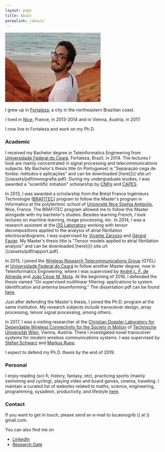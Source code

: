 ```yaml
---
layout: page
title: About
permalink: /about/
---
```


<img src="/assets/lucas.jpg" width="310" height="225" />

I grew up in [Fortaleza](https://en.wikipedia.org/wiki/Fortaleza), a city in the northeastern Brazilian coast.

I lived in [Nice](https://en.wikipedia.org/wiki/Nice), France, in 2013-2014 and in Vienna, Austria, in 2017.

I now live in Fortaleza and work on my Ph.D. 

### Academic

I received my Bachelor degree in Teleinformatics Engineering from [Universidade Federal do Ceará](http://ufc.br), Fortaleza, Brazil, in 2014. The lectures I took are mainly concentrated in signal processing and telecommunications subjects. My Bachelor's thesis title (in Portuguese) is "Separação cega de fontes: métodos e aplicações" and can be downloaded [here]({{ site.url }}/assets/pdf/monografia.pdf). During my undergraduate studies, I was awarded a "scientific initiation" scholarship by [CNPq](http://www.cnpq.br) and [CAPES](http://www.capes.gov.br/pt/).

In 2013, I was awarded a scholarship from the Brésil France Ingénieurs Technologie ([BRAFITEC](http://www.capes.gov.br/cooperacao-internacional/franca/brafitec)) program to follow the Master's program in Informatics at the polytechnic school of [Université Nice Sophia Antipolis](http://www.polytech.unice.fr), Nice, France. The BRAFITEC program allowed me to follow this Master alongside with my bachelor's studies. Besides learning French, I took lectures on machine learning, image processing, etc. In 2014, I was a research assistant at the [I3S Laboratory](http://www.i3s.unice.fr) working with tensor decompositions applied to the analysis of atrial fibrillation electrocardiograms. I was supervised by [Vicente Zarzoso](http://www.i3s.unice.fr/~zarzoso/) and [Gérard Favier](http://www.i3s.unice.fr/Gerard_Favier/). My Master's thesis title is "Tensor models applied to atrial fibrillation analysis" and can be downloaded [here]({{ site.url }}/assets/pdf/rapport.pdf).

In 2015, I joined the [Wireless Research Telecommunications Group](http://www.gtel.ufc.br) (GTEL) at [Universidade Federal do Ceará](http://www.ufc.br) to follow another Master degree, now in Teleinformatics Engineering, where I was supervised by [André L. F. de Almeida](http://lattes.cnpq.br/1183830514857314) and [João César M. Mota](http://lattes.cnpq.br/3534665149331526). At the beginning of 2016, I defended the thesis named "On supervised multilinear filtering: applications to system identification and antenna beamforming." The dissertation pdf can be found [here](http://www.repositorio.ufc.br/bitstream/riufc/16516/1/2016_dis_lnribeiro.pdf).

Just after defending the Master's thesis, I joined the Ph.D. program at the same institution. My research subjects include transceiver design, array processing, tensor signal processing, among others.

In 2017, I was a visiting researcher at the [Christian Doppler Laboratory for Dependable Wireless Connectivity for the Society in Motion](http://www.nt.tuwien.ac.at/christian-doppler-laboratory/) of [Technische Universität Wien](http://www.tuwien.ac.at), Vienna, Austria. There I investigated novel transceiver systems for modern wireless communications systems. I was supervised by [Stefan Schwarz](http://www.nt.tuwien.ac.at/about-us/staff/stefan-schwarz/) and [Markus Rupp](http://www.nt.tuwien.ac.at/about-us/staff/markus-rupp/).

I expect to defend my Ph.D. thesis by the end of 2019.

### Personal

I enjoy reading (sci-fi, history, fantasy, etc), practicing sports (mainly swimming and cycling), playing video and board games, cinema, traveling. I maintain a curated list of websites related to maths, science, engineering, programming, sysadmin, productivity, and lifestyle [here](http://github.com/lnribeiro/curated_bookmarks).

### Contact

If you want to get in touch, please send an e-mail to lucasnogrib (( at )) gmail.com.

You can also find me on 

* [LinkedIn](https://www.linkedin.com/in/lucas-nogueira-ribeiro-009a0a169)
* [Research Gate](https://www.researchgate.net/profile/Lucas_Ribeiro3)

